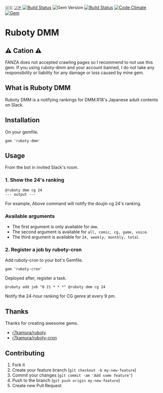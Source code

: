:us: [:jp:](./doc/ja/README.md) [![Build Status](https://travis-ci.org/sachin21/ruboty-dmm.svg?branch=master)](https://travis-ci.org/sachin21/ruboty-dmm) ![Gem Version](https://badge.fury.io/rb/ruboty-dmm.svg) [![Build Status](https://travis-ci.org/sachin21/ruboty-dmm.svg?branch=master)](https://travis-ci.org/sachin21/ruboty-dmm) [![Code Climate](https://codeclimate.com/github/sachin21/ruboty-dmm/badges/gpa.svg)](https://codeclimate.com/github/sachin21/ruboty-dmm) [![Gem](https://img.shields.io/gem/dt/ruboty-dmm.svg)](https://rubygems.org/gems/ruboty-dmm)

# Ruboty DMM

## :warning: Cation :warning:

FANZA does not accepted crawling pages so I recommend to not use this gem.
If you using ruboty-dmm and your account banned, I do not take any responsibility or liability for any damage or loss caused by mine gem.

## What is Ruboty DMM
Ruboty DMM is a notifying rankings for DMM.R18's Japanese adult contents on Slack.

## Installation
On your gemfile.

```
gem 'ruboty-dmm'
```

## Usage
From the bot in invited Slack's room.

### 1. Show the 24's ranking

```
@ruboty dmm cg 24
--- output ---
```

For example, Above command will notify the doujin cg 24's ranking.

### Available arguments
- The first argument is only available for `dmm`.
- The second argument is available for `all, comic, cg, game, voice`.
- The third argument is available for `24, weekly, monthly, total`.

### 2. Register a job by ruboty-cron
Add ruboty-cron to your bot's Gemfile.

```
gem 'ruboty-cron'
```

Deployed after, register a task.

```
@ruboty add job "0 21 * * *" @ruboty dmm cg 24
```

Notify the 24-hour ranking for CG genre at every 9 pm.


## Thanks
Thanks for creating awesome gems.

- [r7kamura/ruboty](https://github.com/r7kamura/ruboty)
- [r7kamura/ruboty-cron](https://github.com/r7kamura/ruboty-cron)

## Contributing

1. Fork it
2. Create your feature branch (`git checkout -b my-new-feature`)
3. Commit your changes (`git commit -am 'Add some feature'`)
4. Push to the branch (`git push origin my-new-feature`)
5. Create new Pull Request
